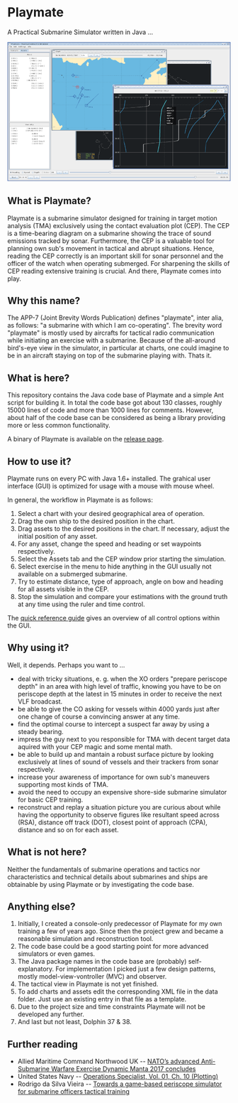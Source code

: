 # Playmate

A Practical Submarine Simulator written in Java ...

<p align="center">
	<img src="playmate.png">
</p>

## What is Playmate?

Playmate is a submarine simulator designed for training in target motion analysis (TMA) exclusively using the contact evaluation plot (CEP). The CEP is a time-bearing diagram on a submarine showing the trace of sound emissions tracked by sonar. Furthermore, the CEP is a valuable tool for planning own sub's movement in tactical and abrupt situations. Hence, reading the CEP correctly is an important skill for sonar personnel and the officer of the watch when operating submerged. For sharpening the skills of CEP reading extensive training is crucial. And there, Playmate comes into play.

## Why this name?

The APP-7 (Joint Brevity Words Publication) defines "playmate", inter alia, as follows: "a submarine with which I am co-operating". The brevity word "playmate" is mostly used by aircrafts for tactical radio communication while initiating an exercise with a submarine. Because of the all-around bird's-eye view in the simulator, in particular at charts, one could imagine to be in an aircraft staying on top of the submarine playing with. Thats it.

## What is here?

This repository contains the Java code base of Playmate and a simple Ant script for building it. In total the code base got about 130 classes, roughly 15000 lines of code and more than 1000 lines for comments. However, about half of the code base can be considered as being a library providing more or less common functionality.

A binary of Playmate is available on the [release page](https://github.com/m6c7l/playmate/releases).

## How to use it?

Playmate runs on every PC with Java 1.6+ installed. The grahical user interface (GUI) is optimized for usage with a mouse with mouse wheel.

In general, the workflow in Playmate is as follows:

1. Select a chart with your desired geographical area of operation.
2. Drag the own ship to the desired position in the chart.
3. Drag assets to the desired positions in the chart. If necessary, adjust the initial position of any asset.
4. For any asset, change the speed and heading or set waypoints respectively.
5. Select the Assets tab and the CEP window prior starting the simulation.
6. Select exercise in the menu to hide anything in the GUI usually not available on a submerged submarine.
7. Try to estimate distance, type of approach, angle on bow and heading for all assets visible in the CEP.
8. Stop the simulation and compare your estimations with the ground truth at any time using the ruler and time control.

The [quick reference guide](playmate.pdf) gives an overview of all control options within the GUI.

## Why using it?

Well, it depends. Perhaps you want to ...

* deal with tricky situations, e. g. when the XO orders "prepare periscope depth" in an area with high level of traffic, knowing you have to be on periscope depth at the latest in 15 minutes in order to receive the next VLF broadcast.
* be able to give the CO asking for vessels within 4000 yards just after one change of course a convincing answer at any time.
* find the optimal course to intercept a suspect far away by using a steady bearing.
* impress the guy next to you responsible for TMA with decent target data aquired with your CEP magic and some mental math.
* be able to build up and mantain a robust surface picture by looking exclusively at lines of sound of vessels and their trackers from sonar respectively.
* increase your awareness of importance for own sub's maneuvers supporting most kinds of TMA.
* avoid the need to occupy an expensive shore-side submarine simulator for basic CEP training.
* reconstruct and replay a situation picture you are curious about while having the opportunity to observe figures like resultant speed across (RSA), distance off track (DOT), closest point of approach (CPA), distance and so on for each asset.

## What is not here?

Neither the fundamentals of submarine operations and tactics nor characteristics and technical details about submarines and ships are obtainable by using Playmate or by investigating the code base.

## Anything else?

1. Initially, I created a console-only predecessor of Playmate for my own training a few of years ago. Since then the project grew and became a reasonable simulation and reconstruction tool.
2. The code base could be a good starting point for more advanced simulators or even games.
3. The Java package names in the code base are (probably) self-explanatory. For implementation I picked just a few design patterns, mostly model-view-vontroller (MVC) and observer.
4. The tactical view in Playmate is not yet finished.
5. To add charts and assets edit the corresponding XML file in the data folder. Just use an existing entry in that file as a template.
6. Due to the project size and time constraints Playmate will not be developed any further.
7. And last but not least, Dolphin 37 & 38.

## Further reading

* Allied Maritime Command Northwood UK -- [NATO’s advanced Anti-Submarine Warfare Exercise Dynamic Manta 2017 concludes](https://mc.nato.int/media-centre/news/2017/natos-advanced-antisubmarine-warfare-exercise-dynamic-manta-concludes.aspx)
* United States Navy -- [Operations Specialist, Vol. 01, Ch. 10 (Plotting)](https://www.globalsecurity.org/military/library/policy/navy/nrtc/14308_ch10.pdf)
* Rodrigo da Silva Vieira -- [Towards a game-based periscope simulator for submarine officers tactical training](https://calhoun.nps.edu/handle/10945/49409)
